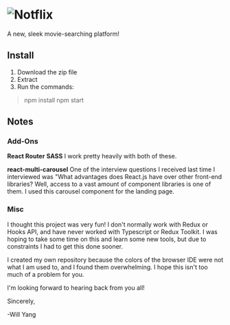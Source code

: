 # ![Notflix](https://i.imgur.com/13NIRIb.png)
A new, sleek movie-searching platform!

## Install
1. Download the zip file
2. Extract
3. Run the commands:
>npm install
npm start

## Notes 

### Add-Ons
**React Router**
**SASS**
I work pretty heavily with both of these.  

**react-multi-carousel**
One of the interview questions I received last time I interviewed was "What advantages does React.js have over other front-end libraries?  Well, access to a vast amount of component libraries is one of them.  I used this carousel component for the landing page.

### Misc

I thought this project was very fun!  I don't normally work with Redux or Hooks API, and have never worked with Typescript or Redux Toolkit.  I was hoping to take some time on this and learn some new tools, but due to constraints I had to get this done sooner.

I created my own repository because the colors of the browser IDE were not what I am used to, and I found them overwhelming.  I hope this isn't too much of a problem for you.

I'm looking forward to hearing back from you all!

Sincerely,

-Will Yang
